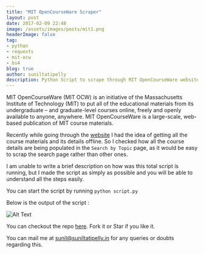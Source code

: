 ```yaml
---
title: "MIT OpenCourseWare Scraper"
layout: post
date: 2017-02-09 22:48
image: /assets/images/posts/mit1.png
headerImage: false
tag:
- python
- requests
- mit-ocw
- bs4
blog: true
author: suniltatipelly
description: Python Script to scrape through MIT OpenCourseWare website to download Course Materials.
---
```


MIT OpenCourseWare (MIT OCW) is an initiative of the Massachusetts Institute of Technology (MIT) to put all of the educational materials from its undergraduate – and graduate-level courses online, freely and openly available to anyone, anywhere. MIT OpenCourseWare is a large-scale, web-based publication of MIT course materials. 

Recently while going through the [website](https://ocw.mit.edu/index.htm) I had the idea of getting all the course materials and its details offline. So I checked how all the course details are being populated in the `Search by Topic` page, as it would be easy to scrap the search page rather than other ones. 

I am unable to write a brief description on how was this total script is running, but I made the script as simply as possible and you will be able to understand all the steps easily. 

You can start the script by running `python script.py`

Below is the output of the script :

<img class="image" src="{{ site.url }}/assets/images/posts/mit1.png" alt="Alt Text" style="display:block;margin:0 auto;">

You can checkout the repo [here](https://github.com/Sunil02324/MIT-OpenCourseWare-Scraper). Fork it or Star if you like it. 

You can mail me at <a href="mailto:sunil@suniltatipelly.in">sunil@suniltatipelly.in</a> for any queries or doubts regarding this.